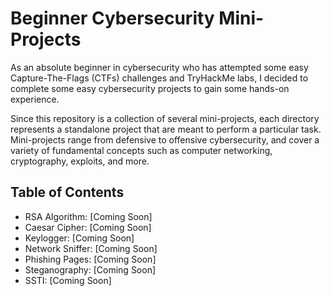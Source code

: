# Beginner Cybersecurity Mini-Projects
As an absolute beginner in cybersecurity who has attempted some easy Capture-The-Flags (CTFs) challenges and TryHackMe labs, I decided to complete some easy cybersecurity projects to gain some hands-on experience.

Since this repository is a collection of several mini-projects, each directory represents a standalone project that are meant to perform a particular task. Mini-projects range from defensive to offensive cybersecurity, and cover a variety of fundamental concepts such as computer networking, cryptography, exploits, and more.

## Table of Contents
- RSA Algorithm: [Coming Soon]
- Caesar Cipher: [Coming Soon]
- Keylogger: [Coming Soon]
- Network Sniffer: [Coming Soon]
- Phishing Pages: [Coming Soon]
- Steganography: [Coming Soon]
- SSTI: [Coming Soon]
